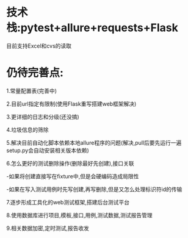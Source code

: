 # 技术栈:pytest+allure+requests+Flask

目前支持Excel和cvs的读取


# 仍待完善点:

1.常量配置表(完善中)

2.目前url指定有限制(使用Flask重写搭建web框架解决)

3.更详细的日志和分级(还没搞)

4.垃圾信息的筛除

5.解决目前自动化脚本依赖本地allure程序的问题(解决,pull后要先运行一遍setup.py会自动安装相关版本依赖)

6.怎么更好的测试删除操作(删除最好先创建),接口关联

  -如果将创建直接写在fixture中,但是会硬编码造成局限性

  -如果在写入测试用例时先写创建,再写删除,但是又怎么处理标识符id的传输

  7.逐步形成工具化的web测试框架,搭建后台测试平台

  8.使用数据库进行项目,模板,接口,用例,测试数据,测试报告管理

  9.相关数据加密,定时测试,报告收发
